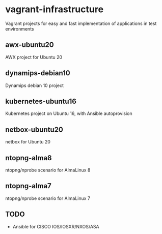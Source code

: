 # vagrant-infrastructure
Vagrant projects for easy and fast implementation of applications in test environments

## awx-ubuntu20
AWX project for Ubuntu 20

## dynamips-debian10
Dynamips debian 10 project

## kubernetes-ubuntu16
Kubernetes project on  Ubuntu 16, with Ansible autoprovision

## netbox-ubuntu20
netbox for Ubuntu 20

## ntopng-alma8
ntopng/nprobe scenario for AlmaLinux 8

## ntopng-alma7
ntopng/nprobe scenario for AlmaLinux 7

## TODO
- Ansible for CISCO IOS/IOSXR/NXOS/ASA
